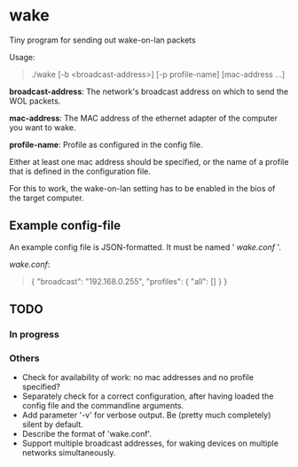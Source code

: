 wake
====

Tiny program for sending out wake-on-lan packets

Usage:
> ./wake \[-b &lt;broadcast-address&gt;\] \[-p profile-name\] \[mac-address ...\]

**broadcast-address**: The network's broadcast address on which to send the WOL packets.

**mac-address**: The MAC address of the ethernet adapter of the computer you want to wake.

**profile-name**: Profile as configured in the config file.

Either at least one mac address should be specified, or the name of a profile that is defined in the configuration file.

For this to work, the wake-on-lan setting has to be enabled in the bios of the target computer.


Example config-file
-------------------
An example config file is JSON-formatted. It must be named ' *wake.conf* '.

*wake.conf*:
> {
> 	"broadcast": "192.168.0.255",
> 	"profiles": {
> 		"all": []
> 	}
> }


TODO
----

### In progress ###

### Others ###
* Check for availability of work: no mac addresses and no profile specified?
* Separately check for a correct configuration, after having loaded the config file and the commandline arguments.
* Add parameter '-v' for verbose output. Be (pretty much completely) silent by default.
* Describe the format of 'wake.conf'.
* Support multiple broadcast addresses, for waking devices on multiple networks simultaneously.
